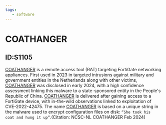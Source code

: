 ```yaml
---
tags:
   - software
---
```

# COATHANGER
## ID:S1105
[COATHANGER](software/S1105) is a remote access tool (RAT) targeting FortiGate networking appliances. First used in 2023 in targeted intrusions against military and government entities in the Netherlands along with other victims, [COATHANGER](software/S1105) was disclosed in early 2024, with a high confidence assessment linking this malware to a state-sponsored entity in the People's Republic of China. [COATHANGER](software/S1105) is delivered after gaining access to a FortiGate device, with in-the-wild observations linked to exploitation of CVE-2022-42475. The name [COATHANGER](software/S1105) is based on a unique string in the malware used to encrypt configuration files on disk: <code>“She took his coat and hung it up”</code>.(Citation: NCSC-NL COATHANGER Feb 2024)
